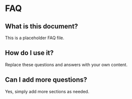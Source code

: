 # FAQ

## What is this document?

This is a placeholder FAQ file.

## How do I use it?

Replace these questions and answers with your own content.

## Can I add more questions?

Yes, simply add more sections as needed.
